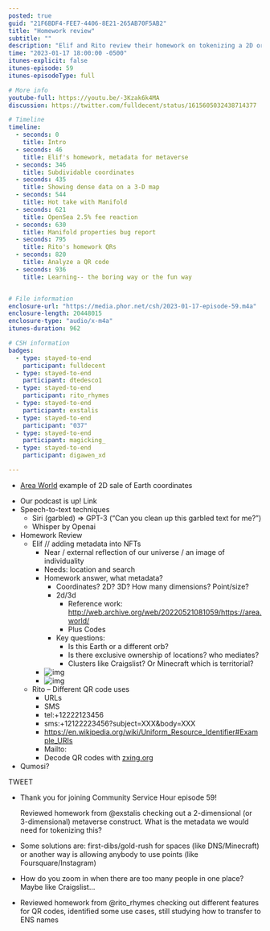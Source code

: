 ```yaml
---
posted: true
guid: "21F6BDF4-FEE7-4406-8E21-265AB70F5AB2"
title: "Homework review"
subtitle: ""
description: "Elif and Rito review their homework on tokenizing a 2D or 3D metaverse and exploring different features for QR codes. We consider different solutions and ponder how to handle map zooming when there are too many people in one place."
time: "2023-01-17 18:00:00 -0500"
itunes-explicit: false
itunes-episode: 59
itunes-episodeType: full

# More info
youtube-full: https://youtu.be/-3Kzak6k4MA
discussion: https://twitter.com/fulldecent/status/1615605032438714377

# Timeline
timeline:
  - seconds: 0
    title: Intro
  - seconds: 46
    title: Elif's homework, metadata for metaverse
  - seconds: 346
    title: Subdividable coordinates
  - seconds: 435
    title: Showing dense data on a 3-D map
  - seconds: 544
    title: Hot take with Manifold
  - seconds: 621
    title: OpenSea 2.5% fee reaction
  - seconds: 630
    title: Manifold properties bug report
  - seconds: 795
    title: Rito's homework QRs
  - seconds: 820
    title: Analyze a QR code
  - seconds: 936
    title: Learning-- the boring way or the fun way


# File information
enclosure-url: "https://media.phor.net/csh/2023-01-17-episode-59.m4a"
enclosure-length: 20448015
enclosure-type: "audio/x-m4a"
itunes-duration: 962

# CSH information
badges:
  - type: stayed-to-end
    participant: fulldecent
  - type: stayed-to-end
    participant: dtedesco1
  - type: stayed-to-end
    participant: rito_rhymes
  - type: stayed-to-end
    participant: exstalis
  - type: stayed-to-end
    participant: "037"
  - type: stayed-to-end
    participant: magicking_
  - type: stayed-to-end
    participant: digawen_xd

---
```


- [Area World](http://web.archive.org/web/20220521081059/https://area.world/) example of 2D sale of Earth coordinates

<!--end of quick notes-->

- Our podcast is up! Link
- Speech-to-text techniques
  - Siri (garbled) => GPT-3 (“Can you clean up this garbled text for me?”)
  - Whisper by Openai
- Homework Review
  - Elif // adding metadata into NFTs
    - Near / external reflection of our universe / an image of individuality
    - Needs: location and search
    - Homework answer, what metadata?
      - Coordinates? 2D? 3D? How many dimensions? Point/size?
      - 2d/3d
        - Reference work: http://web.archive.org/web/20220521081059/https://area.world/
        - Plus Codes
      - Key questions:
        - Is this Earth or a different orb?
        - Is there exclusive ownership of locations? who mediates?
        - Clusters like Craigslist? Or Minecraft which is territorial?
    - ![img](https://lh7-us.googleusercontent.com/W-SxFxuw57quQcy2aAANBCy-PGqZpCgxdUCeorOaA0W7wTN0AWUyrE5Sv6vv5BMPLr5cXWWiQ5HrH7G2NtAs9TbLx3r4wu_abtrpqf5nJRUbDVMS0BAhYz3o4uly44Y-CfgcD3sIER5lYzc82mm0RyA)
    - ![img](https://lh7-us.googleusercontent.com/KHF-7cyIXHGebJ6Zg8OcxzrVA-ghKqJ1jj77XtJIzLGPMHdIizKcuCUAUBhG8dydglWhEzWLEzJ1UjmC_6xdK0zkXvvKZT7lVNpjC-1EAPuybKSgngzAQDS0CwwDJ2kDThah-gtNax9OMSDj9SBjyWY)
  - Rito – Different QR code uses
    - URLs
    - SMS 
    - tel:+12222123456
    - sms:+12122223456?subject=XXX&body=XXX
    - https://en.wikipedia.org/wiki/Uniform_Resource_Identifier#Example_URIs
    - Mailto:
    - Decode QR codes with [zxing.org](http://www.zxing.org)
- Qumosi?

TWEET

- Thank you for joining Community Service Hour episode 59!

  Reviewed homework from @exstalis checking out a 2-dimensional (or 3-dimensional) metaverse construct. What is the metadata we would need for tokenizing this?

- Some solutions are: first-dibs/gold-rush for spaces (like DNS/Minecraft) or another way is allowing anybody to use points (like Foursquare/Instagram)

- How do you zoom in when there are too many people in one place? Maybe like Craigslist…

- Reviewed homework from @rito_rhymes checking out different features for QR codes, identified some use cases, still studying how to transfer to ENS names
